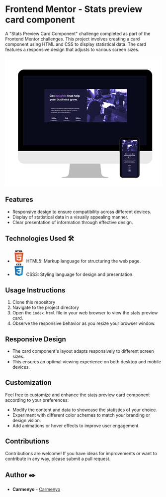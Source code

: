 # Frontend Mentor - Stats preview card component

A "Stats Preview Card Component" challenge completed as part of the Frontend Mentor challenges. This project involves creating a card component using HTML and CSS to display statistical data. The card features a responsive design that adjusts to various screen sizes.

![Design preview for the Stats preview card component coding challenge](./images/Neutral%20Minimal%20Shadow%20Photographer%20Frame%20Mockup%20Pinterest%20Pin.png)

## Features

- Responsive design to ensure compatibility across different devices.
- Display of statistical data in a visually appealing manner.
- Clear presentation of information through effective design.

## Technologies Used 🛠️

- <img src="https://raw.githubusercontent.com/devicons/devicon/master/icons/html5/html5-original-wordmark.svg" alt="html5" width="40" height="40"/> HTML5: Markup language for structuring the web page.
- <img src="https://raw.githubusercontent.com/devicons/devicon/master/icons/css3/css3-original-wordmark.svg" alt="css3" width="40" height="40"/> CSS3: Styling language for design and presentation.

## Usage Instructions

1. Clone this repository
2. Navigate to the project directory
3. Open the `index.html` file in your web browser to view the stats preview card.
4. Observe the responsive behavior as you resize your browser window.

## Responsive Design

- The card component's layout adapts responsively to different screen sizes.
- This ensures an optimal viewing experience on both desktop and mobile devices.

## Customization

Feel free to customize and enhance the stats preview card component according to your preferences:

- Modify the content and data to showcase the statistics of your choice.
- Experiment with different color schemes to match your branding or design vision.
- Add animations or hover effects to improve user engagement.

## Contributions

Contributions are welcome! If you have ideas for improvements or want to contribute in any way, please submit a pull request.

## Author ✒️

- **Carmenyo** - [Carmenyo](https://github.com/carmenyo)
